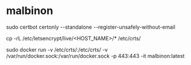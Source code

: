# malbinon

sudo certbot certonly --standalone  --register-unsafely-without-email

cp -rL /etc/letsencrypt/live/<HOST_NAME>/* /etc/crts/

sudo docker run -v /etc/crts/:/etc/crts/ -v /var/run/docker.sock:/var/run/docker.sock -p 443:443 -it malbinon:latest

